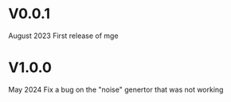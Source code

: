 # V0.0.1
August 2023
First release of mge

# V1.0.0
May 2024
Fix a bug on the "noise" genertor that was not working